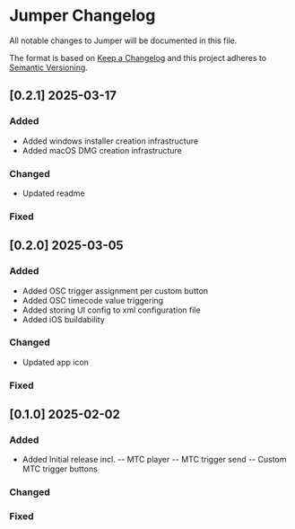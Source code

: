 # Jumper Changelog
All notable changes to Jumper will be documented in this file.

The format is based on [Keep a Changelog](http://keepachangelog.com/en/1.0.0/)
and this project adheres to [Semantic Versioning](http://semver.org/spec/v2.0.0.html).

## [0.2.1] 2025-03-17
### Added
- Added windows installer creation infrastructure
- Added macOS DMG creation infrastructure

### Changed
- Updated readme

### Fixed

## [0.2.0] 2025-03-05
### Added
- Added OSC trigger assignment per custom button
- Added OSC timecode value triggering
- Added storing UI config to xml configuration file
- Added iOS buildability

### Changed
- Updated app icon

### Fixed

## [0.1.0] 2025-02-02
### Added
- Added Initial release incl.
-- MTC player
-- MTC trigger send
-- Custom MTC trigger buttons

### Changed

### Fixed
